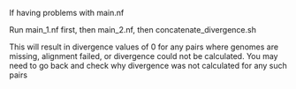 If having problems with main.nf

Run main_1.nf first, then main_2.nf, then concatenate_divergence.sh

This will result in divergence values of 0 for any pairs where genomes are missing, alignment failed, or divergence could not be calculated. You may need to go back and check why divergence was not calculated for any such pairs

